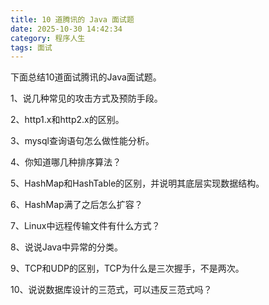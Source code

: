 ```yaml
---
title: 10 道腾讯的 Java 面试题
date: 2025-10-30 14:42:34
category: 程序人生
tags: 面试
---
```


下面总结10道面试腾讯的Java面试题。

1、说几种常见的攻击方式及预防手段。

2、http1.x和http2.x的区别。

3、mysql查询语句怎么做性能分析。

4、你知道哪几种排序算法？

5、HashMap和HashTable的区别，并说明其底层实现数据结构。

6、HashMap满了之后怎么扩容？

7、Linux中远程传输文件有什么方式？

8、说说Java中异常的分类。

9、TCP和UDP的区别，TCP为什么是三次握手，不是两次。

10、说说数据库设计的三范式，可以违反三范式吗？
